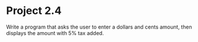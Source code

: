 # Project 2.4

Write a program that asks the user to enter a dollars and cents amount,
then displays the amount with 5% tax added.
